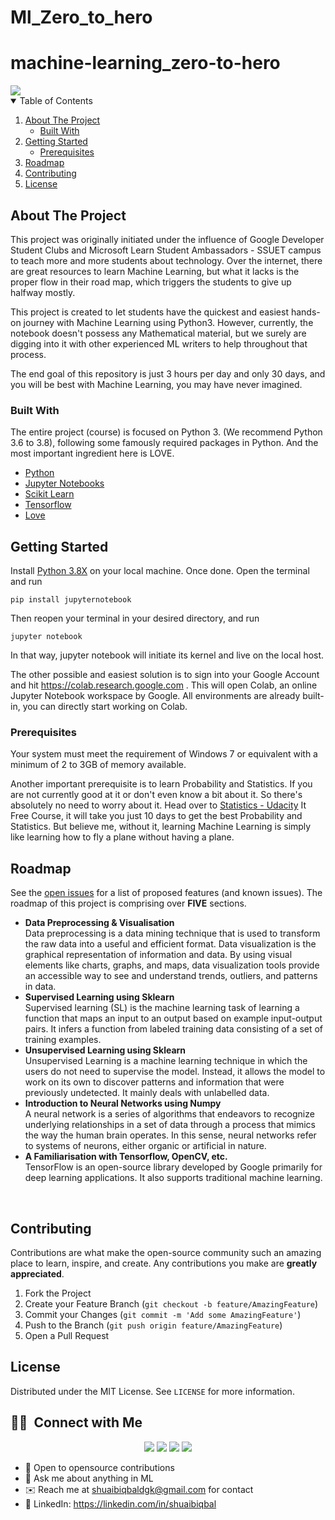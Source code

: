# Ml_Zero_to_hero
# machine-learning_zero-to-hero

<img src="https://raw.githubusercontent.com/mhuzaifadev/mlzero_to_hero/main/mlzero_to_hero-01.png">

<!-- TABLE OF CONTENTS -->
<details open="open">
  <summary>Table of Contents</summary>
  <ol>
    <li>
      <a href="#about-the-project">About The Project</a>
      <ul>
        <li><a href="#built-with">Built With</a></li>
      </ul>
    </li>
    <li>
      <a href="#getting-started">Getting Started</a>
      <ul>
        <li><a href="#prerequisites">Prerequisites</a></li>
      </ul>
    </li>
    <li><a href="#roadmap">Roadmap</a></li>
    <li><a href="#contributing">Contributing</a></li>
    <li><a href="#license">License</a></li>
  </ol>
</details>



<!-- ABOUT THE PROJECT -->
## About The Project

This project was originally initiated under the influence of Google Developer Student Clubs and Microsoft Learn Student Ambassadors - SSUET campus to teach more and more students about technology. Over the internet, there are great resources to learn Machine Learning, but what it lacks is the proper flow in their road map, which triggers the students to give up halfway mostly.

This project is created to let students have the quickest and easiest hands-on journey with Machine Learning using Python3. However, currently, the notebook doesn't possess any Mathematical material, but we surely are digging into it with other experienced ML writers to help throughout that process.

The end goal of this repository is just 3 hours per day and only 30 days, and you will be best with Machine Learning, you may have never imagined.


### Built With

The entire project (course) is focused on Python 3. (We recommend Python 3.6 to 3.8), following some famously required packages in Python. And the most important ingredient here is LOVE. 

* [Python](https://www.python.org/)
* [Jupyter Notebooks](https://jupyter.org/)
* [Scikit Learn](https://scikit-learn.org/)
* [Tensorflow](https://www.tensorflow.org/)
* [Love](https://vilee.fi/eng/wp-content/uploads/2020/11/whatislove-960x640-1.jpg)

<!-- GETTING STARTED -->
## Getting Started

Install [Python 3.8X](https://www.python.org/downloads/source/) on your local machine. Once done. Open the terminal and run 
 
  ```cd
  pip install jupyternotebook
  ```
Then reopen your terminal in your desired directory, and run

  ```cd
  jupyter notebook
  ```
In that way, jupyter notebook will initiate its kernel and live on the local host.

The other possible and easiest solution is to sign into your Google Account and hit https://colab.research.google.com . This will open Colab, an online Jupyter Notebook workspace by Google. All environments are already built-in, you can directly start working on Colab.


### Prerequisites

Your system must meet the requirement of Windows 7 or equivalent with a minimum of 2 to 3GB of memory available.

Another important prerequisite is to learn Probability and Statistics. If you are not currently good at it or don't even know a bit about it. So there's absolutely no need to worry about it. Head over to [Statistics - Udacity](https://www.udacity.com/course/statistics--st095) It Free Course, it will take you just 10 days to get the best Probability and Statistics. But believe me, without it, learning Machine Learning is simply like learning how to fly a plane without having a plane.


<!-- ROADMAP -->
## Roadmap

See the [open issues](https://github.com/mhuzaifadev/mlzero_to_hero/issues) for a list of proposed features (and known issues).
The roadmap of this project is comprising over <b>FIVE</b> sections.

* <b>Data Preprocessing & Visualisation</b><br>
      Data preprocessing is a data mining technique that is used to transform the raw data into a useful and efficient format. Data visualization is the graphical representation of information and data. By using visual elements like charts, graphs, and maps, data visualization tools provide an accessible way to see and understand trends, outliers, and patterns in data.<br>
* <b>Supervised Learning using Sklearn</b> <br>
      Supervised learning (SL) is the machine learning task of learning a function that maps an input to an output based on example input-output pairs. It infers a function from labeled training data consisting of a set of training examples.
* <b>Unsupervised Learning using Sklearn</b> <br>
      Unsupervised Learning is a machine learning technique in which the users do not need to supervise the model. Instead, it allows the model to work on its own to discover patterns and information that were previously undetected. It mainly deals with unlabelled data. <br>
* <b>Introduction to Neural Networks using Numpy</b><br>
      A neural network is a series of algorithms that endeavors to recognize underlying relationships in a set of data through a process that mimics the way the human brain operates. In this sense, neural networks refer to systems of neurons, either organic or artificial in nature.<br>
* <b>A Familiarisation with Tensorflow, OpenCV, etc.</b><br>
      TensorFlow is an open-source library developed by Google primarily for deep learning applications. It also supports traditional machine learning.
<br>

<!-- CONTRIBUTING -->
## Contributing

Contributions are what make the open-source community such an amazing place to learn, inspire, and create. Any contributions you make are **greatly appreciated**.

1. Fork the Project
2. Create your Feature Branch (`git checkout -b feature/AmazingFeature`)
3. Commit your Changes (`git commit -m 'Add some AmazingFeature'`)
4. Push to the Branch (`git push origin feature/AmazingFeature`)
5. Open a Pull Request

<!-- LICENSE -->
## License

Distributed under the MIT License. See `LICENSE` for more information.


## 🤝🏻 &nbsp;Connect with Me

<p align="center">
<a href="https://www.shuaibiqbal.com"><img src="https://img.shields.io/badge/-shuaibiqbal.com-3423A6?style=flat&logo=Google-Chrome&logoColor=white"/></a>
<a href="https://linkedin.com/in/shuaibiqbal"><img src="https://img.shields.io/badge/-M%20Shuaiba-0077B5?style=flat&logo=Linkedin&logoColor=white"/></a>
<a href="mailto:shuaibiqbaldgk@gmail.com"><img src="https://img.shields.io/badge/-shuaibiqbaldgk@gmail.com-D14836?style=flail&logoColor=white"/></a>
<a href="https://www.facebook.com/malikshuaibiqbal"><img src="https://img.shields.io/badge/-@shuaibiqbal-1877F2?style=flat&logo=Facebook&logoColor=white"/></a>

  

- 👯 Open to opensource contributions
- 💬 Ask me about anything in ML
- ✉️ Reach me at shuaibiqbaldgk@gmail.com for contact
- 💼 LinkedIn: https://linkedin.com/in/shuaibiqbal
